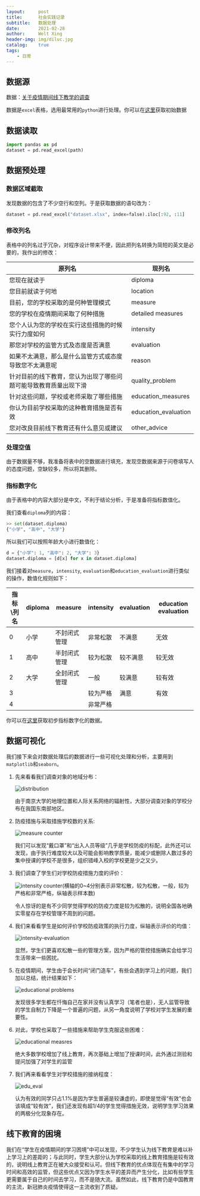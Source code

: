 ```yaml
---
layout:     post
title:      社会实践记录
subtitle:   数据处理
date:       2021-02-28
author:     Welt Xing
header-img: img/diluc.jpg
catalog:    true
tags:
    - 日常
---
```


## 数据源

数据：[关于疫情期间线下教学的调查](/file/society-practice/关于疫情期间线下教学的调查.xlsx)

数据是`excel`表格，选用最常用的`python`进行处理。你可以在[这里](/file/society-practice/关于疫情期间线下教学的调查.xlsx)获取初始数据

## 数据读取

```python
import pandas as pd
dataset = pd.read_excel(path)
```

## 数据预处理

### 数据区域截取

发现数据的包含了不少空行和空列。于是获取数据的语句改为：

```python
dataset = pd.read_excel("dataset.xlsx", index=false).iloc[:92, :11]
```

### 修改列名

表格中的列名过于冗杂，对程序设计带来不便，因此把列名转换为简短的英文是必要的，我作出的修改：

| 原列名                                                       | 现列名               |
| ------------------------------------------------------------ | -------------------- |
| 您现在就读于                                                 | diploma              |
| 您目前就读于何地                                             | location             |
| 目前，您的学校采取的是何种管理模式                           | measure              |
| 您的学校在疫情期间采取了何种措施                             | detailed measures    |
| 您个人认为您的学校在实行这些措施的时候实行力度如何           | intensity            |
| 那您对学校的监管方式及态度是否满意                           | evaluation           |
| 如果不太满意，那么是什么监管方式或态度导致您不太满意呢       | reason               |
| 针对目前的线下教育，您认为出现了哪些问题可能导致教育质量出现下滑 | quality_problem      |
| 针对这些问题，学校或老师采取了哪些措施                       | education_measures   |
| 你认为目前学校采取的这种教育措施是否有效                     | education_evaluation |
| 您对改良目前线下教育还有什么意见或建议                       | other_advice         |

### 处理空值

由于数据量不够，我准备将表中的空数据进行填充，发现空数据来源于问卷填写人的态度问题，空缺较多，所以将其删除。

### 指标数字化

由于表格中的内容大部分是中文，不利于结论分析，于是准备将指标数值化。

我们查看`diploma`列的内容：

```python
>> set(dataset.diploma)
{"小学", "高中", "大学"}
```

所以我们可以按照年龄大小进行数值化：

```python
d = {"小学": 1, "高中": 2, "大学": 3}
dataset.diploma = [d[x] for x in dataset.diploma]
```

我们接着对`measure`，`intensity`, `evaluation`和`education_evaluation`进行类似的操作，数值化规则如下：

| 指标\列名 | diploma | measure      | intensity | evaluation | education evaluation |
| --------- | ------- | ------------ | --------- | ---------- | -------------------- |
| 0         | 小学    | 不封闭式管理 | 非常松散  | 不满意     | 无效                 |
| 1         | 高中    | 半封闭式管理 | 较为松散  | 较不满意   | 较无效               |
| 2         | 大学    | 全封闭式管理 | 一般      | 较满意     | 较有效               |
| 3         |         |              | 较为严格  | 满意       | 有效                 |
| 4         |         |              | 非常严格  |            |                      |

你可以在[这里](/file/society-practice/indexize.xlsx)获取初步指标数字化的数据。

## 数据可视化

我们接下来会对数据处理后的数据进行一些可视化处理和分析，主要用到`matplotlib`和`seaborn`。

1. 先来看看我们调查对象的地域分布：

    ![distribution](/img/location_ratio.png)

    由于南京大学的地理位置和人际关系网络的辐射性，大部分调查对象的学校分布在我国东南部地区。

2. 防疫措施与采取措施学校数的关系:

    ![measure counter](/img/measure_count.png)

   我们可以发现“戴口罩”和“出入人员等级”几乎是学校防疫的标配，此外还可以发现，由于执行难度较大以及可能会影响教学质量，能减少或删除人数过多的集中授课的学校不是很多，组织错峰入校的学校更是少之又少。

3. 我们调查了学生们对学校防疫措施力度的评价：

    ![intensity counter](/img/intensity-count.png)(横轴的0~4分别表示非常松散，较为松散，一般，较为严格和非常严格，纵轴表示样本数)

    令人惊讶的是有不少同学觉得学校的防疫力度是较为松散的，说明全国各地确实零星存在学校管理不周到的问题。

4. 我们来看看学生是如何评价学校防疫政策的执行力度，纵轴表示评价的均值：

   ![intensity-evaluation](/img/evaluation_intensity.png)

   显然，学生们更喜欢松散一些的管理方案，因为严格的管控措施确实会给学习生活带来一些困扰。

5. 在疫情期间，学生由于会长时间“闭门造车”，有些会遇到学习上的问题，我们加以总结，统计结果如下：

    ![educational problems](/img/edu_problems.png)

    发现很多学生都在忏悔自己在家并没有认真学习（笔者也是），无人监管导致的学生自制力下降是一个普遍的问题，从另一角度说明了学校对学生发展的重要性。

6. 对此，学校也采取了一些措施来帮助学生克服这些困难：

    ![educational measres](/img/edu_measures.png)

    绝大多数学校增加了线上教育，再次基础上增加了授课时间，此外通过测验和提问加强了对学生的监管

7. 我们再来看看学生对学校措施的接纳程度：

    ![edu_eval](/img/education_eval.png)

    认为有效的同学只占$1.1\%$是因为学生普遍是较谦虚的，即使是觉得“有效”也会该填成“较有效”，我们还发现有超$1/4$的学生觉得措施无效，说明学生学习效果的两极分化现象存在。

## 线下教育的困境

我们在“学生在疫情期间的学习困境”中可以发现，不少学生认为线下教育是难以补上学习上的差距的；与此同时，学生大部分认为学校采取的线上教育措施是较有效的，说明线上教育正在被大众接受和认可。但线下教育的优点体现在有集中的学习时间和高效的监管，但这些优点又因为学生水平的差异而产生分化，比如有些学生更需要属于自己的时间去学习，而不是随大流。虽然如此，线下教育仍是中国教育的主流，新冠肺炎疫情使得这一主流收到了质疑。